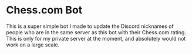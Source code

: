 # Chess.com Bot
This is a super simple bot I made to update the Discord nicknames of people who are in the same server as this bot with their Chess.com rating. 
This is only for my private server at the moment, and absolutely would not work on a large scale.
